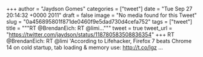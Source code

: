 
+++
author = "Jaydson Gomes"
categories = ["tweet"]
date = "Tue Sep 27 20:14:32 +0000 2011"
draft = false
image = "No media found for this Tweet"
slug = "0a456895801f871de0460f9e5dad730d4cefa752"
tags = ["tweet"]
title = """RT @BrendanEich: RT @limi..."""
tweet = true
tweet_url = "https://twitter.com/jaydson/status/118780583508836354"
+++
RT @BrendanEich: RT @limi 'According to Lifehacker, Firefox 7 beats Chrome 14 on cold startup, tab loading & memory use: http://t.co/Igz ...
